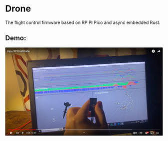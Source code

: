 # Drone

The flight control firmware based on RP PI Pico and async embedded Rust.

## Demo:

[![IMAGE ALT TEXT](Cover.png)](https://youtu.be/3mVxf-AE9MU "Demo")
